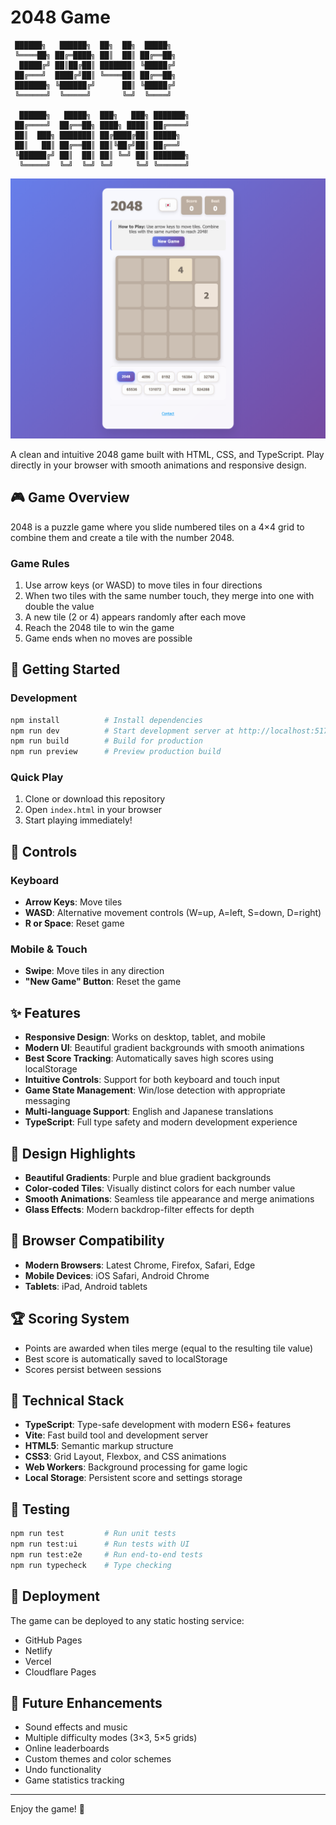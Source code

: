 # 2048 Game

```
 ██████╗   ██████╗  ██╗  ██╗  █████╗
 ╚════██╗ ██╔═████╗ ██║  ██║ ██╔══██╗
  █████╔╝ ██║██╔██║ ███████║ ╚█████╔╝
 ██╔═══╝  ████╔╝██║ ╚════██║ ██╔══██╗
 ███████╗ ╚██████╔╝      ██║ ╚█████╔╝
 ╚══════╝  ╚═════╝       ╚═╝  ╚════╝

  ██████╗   █████╗  ███╗   ███╗ ███████╗
 ██╔════╝  ██╔══██╗ ████╗ ████║ ██╔════╝
 ██║  ███╗ ███████║ ██╔████╔██║ █████╗
 ██║   ██║ ██╔══██║ ██║╚██╔╝██║ ██╔══╝
 ╚██████╔╝ ██║  ██║ ██║ ╚═╝ ██║ ███████╗
  ╚═════╝  ╚═╝  ╚═╝ ╚═╝     ╚═╝ ╚══════╝
```

![2048 Game Screenshot](screenshots/game-initial-full.png)

A clean and intuitive 2048 game built with HTML, CSS, and TypeScript. Play directly in your browser with smooth animations and responsive design.

## 🎮 Game Overview

2048 is a puzzle game where you slide numbered tiles on a 4×4 grid to combine them and create a tile with the number 2048.

### Game Rules

1. Use arrow keys (or WASD) to move tiles in four directions
2. When two tiles with the same number touch, they merge into one with double the value
3. A new tile (2 or 4) appears randomly after each move
4. Reach the 2048 tile to win the game
5. Game ends when no moves are possible

## 🚀 Getting Started

### Development
```bash
npm install          # Install dependencies
npm run dev          # Start development server at http://localhost:5173
npm run build        # Build for production
npm run preview      # Preview production build
```

### Quick Play
1. Clone or download this repository
2. Open `index.html` in your browser
3. Start playing immediately!

## 🎯 Controls

### Keyboard
- **Arrow Keys**: Move tiles
- **WASD**: Alternative movement controls (W=up, A=left, S=down, D=right)
- **R or Space**: Reset game

### Mobile & Touch
- **Swipe**: Move tiles in any direction
- **"New Game" Button**: Reset the game

## ✨ Features

- **Responsive Design**: Works on desktop, tablet, and mobile
- **Modern UI**: Beautiful gradient backgrounds with smooth animations
- **Best Score Tracking**: Automatically saves high scores using localStorage
- **Intuitive Controls**: Support for both keyboard and touch input
- **Game State Management**: Win/lose detection with appropriate messaging
- **Multi-language Support**: English and Japanese translations
- **TypeScript**: Full type safety and modern development experience

## 🎨 Design Highlights

- **Beautiful Gradients**: Purple and blue gradient backgrounds
- **Color-coded Tiles**: Visually distinct colors for each number value
- **Smooth Animations**: Seamless tile appearance and merge animations
- **Glass Effects**: Modern backdrop-filter effects for depth

## 📱 Browser Compatibility

- **Modern Browsers**: Latest Chrome, Firefox, Safari, Edge
- **Mobile Devices**: iOS Safari, Android Chrome
- **Tablets**: iPad, Android tablets

## 🏆 Scoring System

- Points are awarded when tiles merge (equal to the resulting tile value)
- Best score is automatically saved to localStorage
- Scores persist between sessions

## 🔧 Technical Stack

- **TypeScript**: Type-safe development with modern ES6+ features
- **Vite**: Fast build tool and development server
- **HTML5**: Semantic markup structure
- **CSS3**: Grid Layout, Flexbox, and CSS animations
- **Web Workers**: Background processing for game logic
- **Local Storage**: Persistent score and settings storage

## 🧪 Testing

```bash
npm run test         # Run unit tests
npm run test:ui      # Run tests with UI
npm run test:e2e     # Run end-to-end tests
npm run typecheck    # Type checking
```

## 🚀 Deployment

The game can be deployed to any static hosting service:
- GitHub Pages
- Netlify
- Vercel
- Cloudflare Pages

## 🎪 Future Enhancements

- Sound effects and music
- Multiple difficulty modes (3×3, 5×5 grids)
- Online leaderboards
- Custom themes and color schemes
- Undo functionality
- Game statistics tracking

---

Enjoy the game! 🎉

